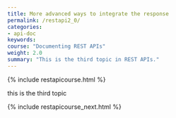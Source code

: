 ```yaml
---
title: More advanced ways to integrate the response
permalink: /restapi2_0/
categories:
- api-doc
keywords: 
course: "Documenting REST APIs"
weight: 2.0
summary: "This is the third topic in REST APIs."
---
```


{% include restapicourse.html %}

this is the third topic

{% include restapicourse_next.html %}



